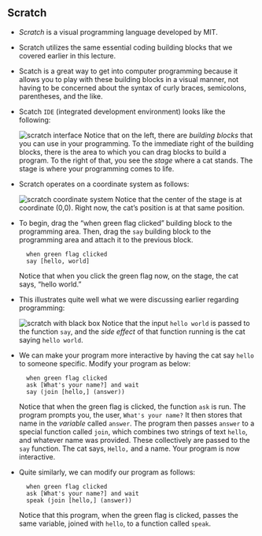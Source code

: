 ## Scratch

- _Scratch_ is a visual programming language developed by MIT.
- Scratch utilizes the same essential coding building blocks that we covered earlier in this lecture.
- Scatch is a great way to get into computer programming because it allows you to play with these building blocks in a visual manner, not having to be concerned about the syntax of curly braces, semicolons, parentheses, and the like.
- Scatch `IDE` (integrated development environment) looks like the following:

  ![scratch interface](https://cs50.harvard.edu/x/2023/notes/0/cs50Week0Slide162.png "scratch interface") Notice that on the left, there are _building blocks_ that you can use in your programming. To the immediate right of the building blocks, there is the area to which you can drag blocks to build a program. To the right of that, you see the _stage_ where a cat stands. The stage is where your programming comes to life.

- Scratch operates on a coordinate system as follows:

  ![scratch coordinate system](https://cs50.harvard.edu/x/2023/notes/0/cs50Week0Slide167.png "scratch coordinate system") Notice that the center of the stage is at coordinate (0,0). Right now, the cat’s position is at that same position.

- To begin, drag the “when green flag clicked” building block to the programming area. Then, drag the `say` building block to the programming area and attach it to the previous block.

        when green flag clicked
        say [hello, world]

  Notice that when you click the green flag now, on the stage, the cat says, “hello world.”

- This illustrates quite well what we were discussing earlier regarding programming:

  ![scratch with black box](https://cs50.harvard.edu/x/2023/notes/0/cs50Week0Slide172.png "scratch with black box") Notice that the input `hello world` is passed to the function `say`, and the _side effect_ of that function running is the cat saying `hello world`.

- We can make your program more interactive by having the cat say `hello` to someone specific. Modify your program as below:

        when green flag clicked
        ask [What's your name?] and wait
        say (join [hello,] (answer))

  Notice that when the green flag is clicked, the function `ask` is run. The program prompts you, the user, `What's your name?` It then stores that name in the _variable_ called `answer`. The program then passes `answer` to a special function called `join`, which combines two strings of text `hello`, and whatever name was provided. These collectively are passed to the `say` function. The cat says, `Hello,` and a name. Your program is now interactive.

- Quite similarly, we can modify our program as follows:

        when green flag clicked
        ask [What's your name?] and wait
        speak (join [hello,] (answer))

  Notice that this program, when the green flag is clicked, passes the same variable, joined with `hello`, to a function called `speak`.
